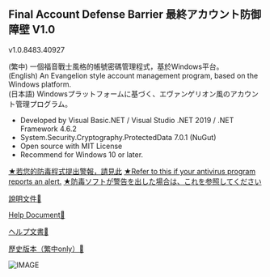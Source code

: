 ## Final Account Defense Barrier 最終アカウント防御障壁 V1.0

v1.0.8483.40927

(繁中) 一個福音戰士風格的帳號密碼管理程式，基於Windows平台。  
(English) An Evangelion style account management program, based on the Windows platform.  
(日本語) Windowsプラットフォームに基づく、エヴァンゲリオン風のアカウント管理プログラム。

*   Developed by Visual Basic.NET / Visual Studio .NET 2019 / .NET Framework 4.6.2
*   System.Security.Cryptography.ProtectedData 7.0.1 (NuGut)
*   Open source with MIT License
*   Recommend for Windows 10 or later.

[★若您的防毒程式提出警報，請見此](https://github.com/overdoignism/Final-Account-Defense-Barrier/blob/main/Readme/FALSEALERT.md)
[★Refer to this if your antivirus program reports an alert.](https://github.com/overdoignism/Final-Account-Defense-Barrier/blob/main/Readme/FALSEALERT.md)
[★防毒ソフトが警告を出した場合は、これを参照してください](https://github.com/overdoignism/Final-Account-Defense-Barrier/blob/main/Readme/FALSEALERT.md)

[說明文件🔗](https://github.com/overdoignism/Final-Account-Defense-Barrier/blob/main/Readme/README_ZHTW.md)

[Help Document🔗](https://github.com/overdoignism/Final-Account-Defense-Barrier/blob/main/Readme/README_EN.md)

[ヘルプ文書🔗](https://github.com/overdoignism/Final-Account-Defense-Barrier/blob/main/Readme/README_JP.md)

[歷史版本（繁中only）🔗](https://github.com/overdoignism/Final-Account-Defense-Barrier/blob/main/Readme/HISTORY.md)

![IMAGE](https://i.imgur.com/FnbHPvA.png)
